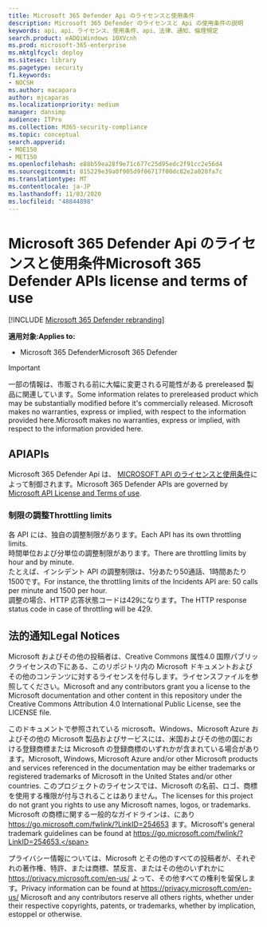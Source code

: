 ```yaml
---
title: Microsoft 365 Defender Api のライセンスと使用条件
description: Microsoft 365 Defender のライセンスと Api の使用条件の説明
keywords: api、api、ライセンス、使用条件、api、法律、通知、倫理規定
search.product: eADQiWindows 10XVcnh
ms.prod: microsoft-365-enterprise
ms.mktglfcycl: deploy
ms.sitesec: library
ms.pagetype: security
f1.keywords:
- NOCSH
ms.author: macapara
author: mjcaparas
ms.localizationpriority: medium
manager: dansimp
audience: ITPro
ms.collection: M365-security-compliance
ms.topic: conceptual
search.appverid:
- MOE150
- MET150
ms.openlocfilehash: e88b59ea28f9e71c677c25d95edc2f91cc2e56d4
ms.sourcegitcommit: 815229e39a0f905d9f06717f00dc82e2a028fa7c
ms.translationtype: MT
ms.contentlocale: ja-JP
ms.lasthandoff: 11/03/2020
ms.locfileid: "48844898"
---
```

#  <a name="microsoft-365-defender-apis-license-and-terms-of-use"></a><span data-ttu-id="9776e-104">Microsoft 365 Defender Api のライセンスと使用条件</span><span class="sxs-lookup"><span data-stu-id="9776e-104">Microsoft 365 Defender APIs license and terms of use</span></span>

[!INCLUDE [Microsoft 365 Defender rebranding](../includes/microsoft-defender.md)]

<span data-ttu-id="9776e-105">**適用対象:**</span><span class="sxs-lookup"><span data-stu-id="9776e-105">**Applies to:**</span></span>
- <span data-ttu-id="9776e-106">Microsoft 365 Defender</span><span class="sxs-lookup"><span data-stu-id="9776e-106">Microsoft 365 Defender</span></span>

>[!IMPORTANT] 
><span data-ttu-id="9776e-107">一部の情報は、市販される前に大幅に変更される可能性がある prereleased 製品に関連しています。</span><span class="sxs-lookup"><span data-stu-id="9776e-107">Some information relates to prereleased product which may be substantially modified before it's commercially released.</span></span> <span data-ttu-id="9776e-108">Microsoft makes no warranties, express or implied, with respect to the information provided here.</span><span class="sxs-lookup"><span data-stu-id="9776e-108">Microsoft makes no warranties, express or implied, with respect to the information provided here.</span></span>


## <a name="apis"></a><span data-ttu-id="9776e-109">API</span><span class="sxs-lookup"><span data-stu-id="9776e-109">APIs</span></span>

 <span data-ttu-id="9776e-110">Microsoft 365 Defender Api は、 [MICROSOFT API のライセンスと使用条件](https://docs.microsoft.com/legal/microsoft-apis/terms-of-use)によって制御されます。</span><span class="sxs-lookup"><span data-stu-id="9776e-110">Microsoft 365 Defender APIs are governed by [Microsoft API License and Terms of use](https://docs.microsoft.com/legal/microsoft-apis/terms-of-use).</span></span>

### <a name="throttling-limits"></a><span data-ttu-id="9776e-111">制限の調整</span><span class="sxs-lookup"><span data-stu-id="9776e-111">Throttling limits</span></span>

<span data-ttu-id="9776e-112">各 API には、独自の調整制限があります。</span><span class="sxs-lookup"><span data-stu-id="9776e-112">Each API has its own throttling limits.</span></span><br>
<span data-ttu-id="9776e-113">時間単位および分単位の調整制限があります。</span><span class="sxs-lookup"><span data-stu-id="9776e-113">There are throttling limits by hour and by minute.</span></span><br>
<span data-ttu-id="9776e-114">たとえば、インシデント API の調整制限は、1分あたり50通話、1時間あたり1500です。</span><span class="sxs-lookup"><span data-stu-id="9776e-114">For instance, the throttling limits of the Incidents API are: 50 calls per minute and 1500 per hour.</span></span><br>
<span data-ttu-id="9776e-115">調整の場合、HTTP 応答状態コードは429になります。</span><span class="sxs-lookup"><span data-stu-id="9776e-115">The HTTP response status code in case of throttling will be 429.</span></span>


## <a name="legal-notices"></a><span data-ttu-id="9776e-116">法的通知</span><span class="sxs-lookup"><span data-stu-id="9776e-116">Legal Notices</span></span>

<span data-ttu-id="9776e-117">Microsoft およびその他の投稿者は、Creative Commons 属性4.0 国際パブリックライセンスの下にある、このリポジトリ内の Microsoft ドキュメントおよびその他のコンテンツに対するライセンスを付与します。ライセンスファイルを参照してください。</span><span class="sxs-lookup"><span data-stu-id="9776e-117">Microsoft and any contributors grant you a license to the Microsoft documentation and other content in this repository under the Creative Commons Attribution 4.0 International Public License, see the LICENSE file.</span></span>

<span data-ttu-id="9776e-118">このドキュメントで参照されている microsoft、Windows、Microsoft Azure およびその他の Microsoft 製品およびサービスには、米国およびその他の国における登録商標または Microsoft の登録商標のいずれかが含まれている場合があります。</span><span class="sxs-lookup"><span data-stu-id="9776e-118">Microsoft, Windows, Microsoft Azure and/or other Microsoft products and services referenced in the documentation may be either trademarks or registered trademarks of Microsoft in the United States and/or other countries.</span></span> <span data-ttu-id="9776e-119">このプロジェクトのライセンスでは、Microsoft の名前、ロゴ、商標を使用する権限が付与されることはありません。</span><span class="sxs-lookup"><span data-stu-id="9776e-119">The licenses for this project do not grant you rights to use any Microsoft names, logos, or trademarks.</span></span> <span data-ttu-id="9776e-120">Microsoft の商標に関する一般的なガイドラインは、にあり https://go.microsoft.com/fwlink/?LinkID=254653 ます。</span><span class="sxs-lookup"><span data-stu-id="9776e-120">Microsoft's general trademark guidelines can be found at https://go.microsoft.com/fwlink/?LinkID=254653.</span></span>

<span data-ttu-id="9776e-121">プライバシー情報については、Microsoft とその他のすべての投稿者が、それぞれの著作権、特許、または商標、禁反言、またはその他のいずれかに https://privacy.microsoft.com/en-us/ よって、その他すべての権利を留保します。</span><span class="sxs-lookup"><span data-stu-id="9776e-121">Privacy information can be found at https://privacy.microsoft.com/en-us/ Microsoft and any contributors reserve all others rights, whether under their respective copyrights, patents, or trademarks, whether by implication, estoppel or otherwise.</span></span>
